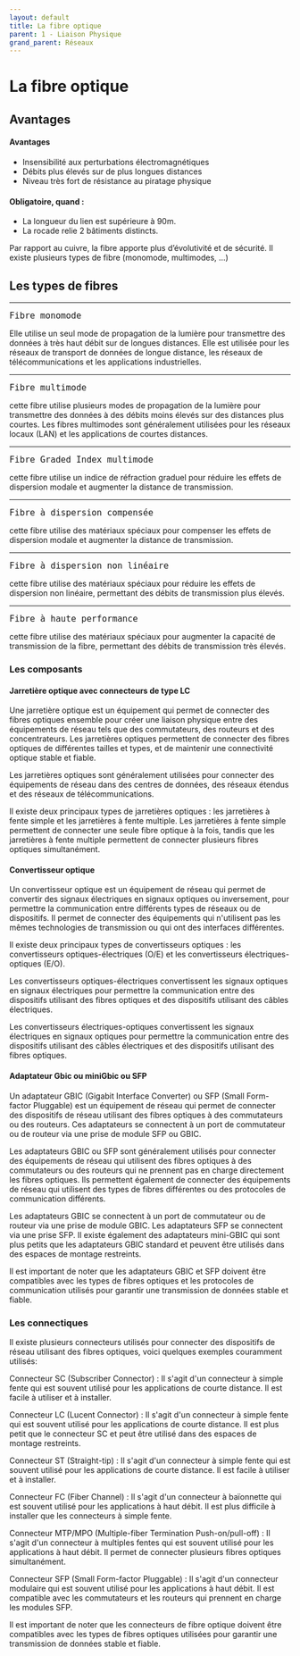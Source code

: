 ```yaml
---
layout: default
title: La fibre optique
parent: 1 - Liaison Physique
grand_parent: Réseaux
---
```


# La fibre optique

## Avantages

#### Avantages

- Insensibilité aux perturbations électromagnétiques
- Débits plus élevés sur de plus longues distances
- Niveau très fort de résistance au piratage physique

#### Obligatoire, quand :

- La longueur du lien est supérieure à 90m.
- La rocade relie 2 bâtiments distincts.

Par rapport au cuivre, la fibre apporte plus d’évolutivité et de sécurité.
Il existe plusieurs types de fibre (monomode, multimodes, ...)

## Les types de fibres

---

<span style='font-size:18px'>`Fibre monomode`</span>

Elle utilise un seul mode de propagation de la lumière pour transmettre des données à très haut débit sur de longues distances. Elle est utilisée pour les réseaux de transport de données de longue distance, les réseaux de télécommunications et les applications industrielles.

---

<span style='font-size:18px'>`Fibre multimode`</span>

cette fibre utilise plusieurs modes de propagation de la lumière pour transmettre des données à des débits moins élevés sur des distances plus courtes. Les fibres multimodes sont généralement utilisées pour les réseaux locaux (LAN) et les applications de courtes distances.

---

<span style='font-size:18px'>`Fibre Graded Index multimode`</span>

cette fibre utilise un indice de réfraction graduel pour réduire les effets de dispersion modale et augmenter la distance de transmission.

---

<span style='font-size:18px'>`Fibre à dispersion compensée`</span>

cette fibre utilise des matériaux spéciaux pour compenser les effets de dispersion modale et augmenter la distance de transmission.

---

<span style='font-size:18px'>`Fibre à dispersion non linéaire`</span>

cette fibre utilise des matériaux spéciaux pour réduire les effets de dispersion non linéaire, permettant des débits de transmission plus élevés.

---

<span style='font-size:18px'>`Fibre à haute performance `</span>

cette fibre utilise des matériaux spéciaux pour augmenter la capacité de transmission de la fibre, permettant des débits de transmission très élevés.

### Les composants

#### Jarretière optique avec connecteurs de type LC

Une jarretière optique est un équipement qui permet de connecter des fibres optiques ensemble pour créer une liaison physique entre des équipements de réseau tels que des commutateurs, des routeurs et des concentrateurs. Les jarretières optiques permettent de connecter des fibres optiques de différentes tailles et types, et de maintenir une connectivité optique stable et fiable.

Les jarretières optiques sont généralement utilisées pour connecter des équipements de réseau dans des centres de données, des réseaux étendus et des réseaux de télécommunications.

Il existe deux principaux types de jarretières optiques : les jarretières à fente simple et les jarretières à fente multiple. Les jarretières à fente simple permettent de connecter une seule fibre optique à la fois, tandis que les jarretières à fente multiple permettent de connecter plusieurs fibres optiques simultanément.

#### Convertisseur optique

Un convertisseur optique est un équipement de réseau qui permet de convertir des signaux électriques en signaux optiques ou inversement, pour permettre la communication entre différents types de réseaux ou de dispositifs. Il permet de connecter des équipements qui n'utilisent pas les mêmes technologies de transmission ou qui ont des interfaces différentes.

Il existe deux principaux types de convertisseurs optiques : les convertisseurs optiques-électriques (O/E) et les convertisseurs électriques-optiques (E/O).

Les convertisseurs optiques-électriques convertissent les signaux optiques en signaux électriques pour permettre la communication entre des dispositifs utilisant des fibres optiques et des dispositifs utilisant des câbles électriques.

Les convertisseurs électriques-optiques convertissent les signaux électriques en signaux optiques pour permettre la communication entre des dispositifs utilisant des câbles électriques et des dispositifs utilisant des fibres optiques.

#### Adaptateur Gbic ou miniGbic ou SFP

Un adaptateur GBIC (Gigabit Interface Converter) ou SFP (Small Form-factor Pluggable) est un équipement de réseau qui permet de connecter des dispositifs de réseau utilisant des fibres optiques à des commutateurs ou des routeurs. Ces adaptateurs se connectent à un port de commutateur ou de routeur via une prise de module SFP ou GBIC.

Les adaptateurs GBIC ou SFP sont généralement utilisés pour connecter des équipements de réseau qui utilisent des fibres optiques à des commutateurs ou des routeurs qui ne prennent pas en charge directement les fibres optiques. Ils permettent également de connecter des équipements de réseau qui utilisent des types de fibres différentes ou des protocoles de communication différents.

Les adaptateurs GBIC se connectent à un port de commutateur ou de routeur via une prise de module GBIC. Les adaptateurs SFP se connectent via une prise SFP. Il existe également des adaptateurs mini-GBIC qui sont plus petits que les adaptateurs GBIC standard et peuvent être utilisés dans des espaces de montage restreints.

Il est important de noter que les adaptateurs GBIC et SFP doivent être compatibles avec les types de fibres optiques et les protocoles de communication utilisés pour garantir une transmission de données stable et fiable.

### Les connectiques

Il existe plusieurs connecteurs utilisés pour connecter des dispositifs de réseau utilisant des fibres optiques, voici quelques exemples couramment utilisés:

Connecteur SC (Subscriber Connector) : Il s'agit d'un connecteur à simple fente qui est souvent utilisé pour les applications de courte distance. Il est facile à utiliser et à installer.

Connecteur LC (Lucent Connector) : Il s'agit d'un connecteur à simple fente qui est souvent utilisé pour les applications de courte distance. Il est plus petit que le connecteur SC et peut être utilisé dans des espaces de montage restreints.

Connecteur ST (Straight-tip) : Il s'agit d'un connecteur à simple fente qui est souvent utilisé pour les applications de courte distance. Il est facile à utiliser et à installer.

Connecteur FC (Fiber Channel) : Il s'agit d'un connecteur à baïonnette qui est souvent utilisé pour les applications à haut débit. Il est plus difficile à installer que les connecteurs à simple fente.

Connecteur MTP/MPO (Multiple-fiber Termination Push-on/pull-off) : Il s'agit d'un connecteur à multiples fentes qui est souvent utilisé pour les applications à haut débit. Il permet de connecter plusieurs fibres optiques simultanément.

Connecteur SFP (Small Form-factor Pluggable) : Il s'agit d'un connecteur modulaire qui est souvent utilisé pour les applications à haut débit. Il est compatible avec les commutateurs et les routeurs qui prennent en charge les modules SFP.

Il est important de noter que les connecteurs de fibre optique doivent être compatibles avec les types de fibres optiques utilisées pour garantir une transmission de données stable et fiable.
